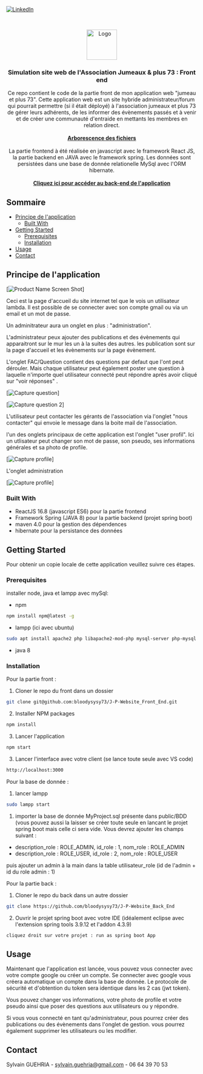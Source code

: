 <!--
*** Thanks for checking out this README Template. If you have a suggestion that would
*** make this better, please fork the repo and create a pull request or simply open
*** an issue with the tag "enhancement".
*** Thanks again! Now go create something AMAZING! :D
***
***
***
*** To avoid retyping too much info. Do a search and replace for the following:
*** github_username, repo, twitter_handle, email
-->





<!-- PROJECT SHIELDS -->
<!--
*** I'm using markdown "reference style" links for readability.
*** Reference links are enclosed in brackets [ ] instead of parentheses ( ).
*** See the bottom of this document for the declaration of the reference variables
*** for contributors-url, forks-url, etc. This is an optional, concise syntax you may use.
*** https://www.markdownguide.org/basic-syntax/#reference-style-links
-->

[![LinkedIn][linkedin-shield]][linkedin-url]



<!-- PROJECT LOGO -->
<br />
<p align="center">
  <a href="https://github.com/bloodysysy73/J-P-Website_Front_End">
    <img src="public/images/logojp.jpg" alt="Logo" width="auto" height="80">
  </a>

  <h3 align="center">Simulation site web de l'Association Jumeaux & plus 73 : Front end</h3>

  <p align="center">
    Ce repo contient le code de la partie front de mon application web "jumeau et plus 73". Cette application web est un site hybride administrateur/forum qui pourrait permettre (si il était déployé) à l'association jumeaux et plus 73 de gérer leurs adhérents, de les informer des évènements passés et à venir et de créer une communauté d'entraide en mettants les membres en relation direct.
   <br />
    <br />
    <a href="https://github.com/bloodysysy73/J-P-Website_Front_End"><strong>Arborescence des fichiers</strong></a>
    <br />
  
  <br />
  La partie frontend à été réalisée en javascript avec le framework React JS, la partie backend en JAVA avec le framework spring. Les données sont persistées dans une base de donnée relationelle MySql avec l'ORM hibernate.<br /><br />
    <a href="https://github.com/bloodysysy73/J-P-Website_Back_End"><strong>Cliquez ici pour accéder au back-end de l'application</strong></a>
    <br />
</p>



<!-- TABLE OF CONTENTS -->
## Sommaire

* [Principe de l'application](#principe-de-lapplication)
  * [Built With](#built-with)
* [Getting Started](#getting-started)
  * [Prerequisites](#prerequisites)
  * [Installation](#installation)
* [Usage](#usage)
* [Contact](#contact)



<!-- ABOUT THE PROJECT -->
## Principe de l'application

[![Product Name Screen Shot][product-screenshot]]

Ceci est la page d'accueil du site internet tel que le vois un utilisateur lambda. Il est possible de se connecter avec son compte gmail ou via un email et un mot de passe.

Un adminitrateur aura un onglet en plus : "administration".

L'administrateur peux ajouter des publications et des évènements qui apparaitront sur le mur les un à la suites des autres. les publication sont sur la page d'accueil et les évènements sur la page évènement.

L'onglet FAC/Question contient des questions par defaut que l'ont peut dérouler. Mais chaque utilisateur peut également poster une question à laquelle n'importe quel utilisateur connecté peut répondre après avoir cliqué sur "voir réponses" . 

[![Capture question][capture-question]]

[![Capture question 2][capture-question-2]]

L'utilisateur peut contacter les gérants de l'association via l'onglet "nous contacter" qui envoie le message dans la boite mail de l'association.

l'un des onglets principaux de cette application est l'onglet "user profil". Ici un utlisateur peut changer son mot de passe, son pseudo, ses informations générales et sa photo de profile. 

[![Capture profile][capture-profile]]

L'onglet administration

[![Capture profile][capture-profile]]

### Built With

* []() ReactJS 16.8 (javascript ES6) pour la partie frontend
* []() Framework Spring (JAVA 8) pour la partie backend (projet spring boot)
* []() maven 4.0 pour la gestion des dépendences 
* []() hibernate pour la persistance des données

<!-- GETTING STARTED -->
## Getting Started

Pour obtenir un copie locale de cette application veuillez suivre ces étapes. 

### Prerequisites

installer node, java et lampp avec mySql:
* npm
```sh
npm install npm@latest -g
```
* lampp (ici avec ubuntu)
```sh
sudo apt install apache2 php libapache2-mod-php mysql-server php-mysql
```
* java 8

### Installation
Pour la partie front : 
 
1. Cloner le repo du front dans un dossier
```sh
git clone git@github.com:bloodysysy73/J-P-Website_Front_End.git
```
2. Installer NPM packages
```sh
npm install
```
3. Lancer l'application 
```sh
npm start
```
3. Lancer l'interface avec votre client (se lance toute seule avec VS code)
```sh
http://localhost:3000
```

Pour la base de donnée : 

1. lancer lampp

```sh
sudo lampp start
```
1. importer la base de donnée MyProject.sql présente dans public/BDD
(vous pouvez aussi la laisser se créer toute seule en lancant le projet spring boot mais celle ci sera vide. Vous devrez ajouter les champs suivant :

* description_role : ROLE_ADMIN, id_role : 1, nom_role : ROLE_ADMIN
* description_role : ROLE_USER, id_role : 2, nom_role : ROLE_USER

puis ajouter un admin à la main dans la table utilisateur_role (id de l'admin + id du role admin : 1)

Pour la partie back : 

1. Cloner le repo du back dans un autre dossier
```sh
git clone https://github.com/bloodysysy73/J-P-Website_Back_End
```
2. Ouvrir le projet spring boot avec votre IDE (idéalement eclipse avec l'extension spring tools 3.9.12 et l'addon 4.3.9)
```sh
cliquez droit sur votre projet : run as spring boot App
```


<!-- USAGE EXAMPLES -->
## Usage

Maintenant que l'application est lancée, vous pouvez vous connecter avec votre compte google ou créer un compte.
Se connecter avec google vous créera automatique un compte dans la base de donnée. Le protocole de sécurité et d'obtention du token sera identique dans les 2 cas (jwt token).

Vous pouvez changer vos informations, votre photo de profile et votre pseudo ainsi que poser des questions aux utilisateurs ou y répondre.

Si vous vous connecté en tant qu'administrateur, pous pourrez créer des publications ou des évènements dans l'onglet de gestion. vous pourrez également supprimer les utilisateurs ou les modifier.


<!-- CONTACT -->
## Contact

Sylvain GUEHRIA   - sylvain.guehria@gmail.com - 06 64 39 70 53



<!-- MARKDOWN LINKS & IMAGES -->
<!-- https://www.markdownguide.org/basic-syntax/#reference-style-links -->
[linkedin-shield]: https://img.shields.io/badge/-LinkedIn-black.svg?style=flat-square&logo=linkedin&colorB=555
[linkedin-url]: https://www.linkedin.com/in/sylvain-guehria-ab9737134/
[product-screenshot]: public/images/capture1.png
[capture-question]: public/images/capture2.png
[capture-question-2]: public/images/Capture3.png
[capture-profile]: public/images/Capture5.png

